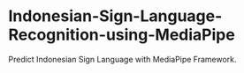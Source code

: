 # Indonesian-Sign-Language-Recognition-using-MediaPipe

Predict Indonesian Sign Language with MediaPipe Framework.
